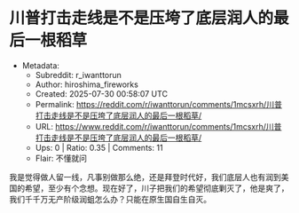 # 川普打击走线是不是压垮了底层润人的最后一根稻草

- Metadata:
  - Subreddit: r_iwanttorun
  - Author: hiroshima_fireworks
  - Created: 2025-07-30 00:58:07 UTC
  - Permalink: https://reddit.com/r/iwanttorun/comments/1mcsxrh/川普打击走线是不是压垮了底层润人的最后一根稻草/
  - URL: https://www.reddit.com/r/iwanttorun/comments/1mcsxrh/川普打击走线是不是压垮了底层润人的最后一根稻草/
  - Ups: 0 | Ratio: 0.35 | Comments: 11
  - Flair: 不懂就问


我是觉得做人留一线，凡事别做那么绝，还是拜登时代好，我们底层人也有润到美国的希望，至少有个念想。现在好了，川子把我们的希望彻底剿灭了，他是爽了，我们千千万无产阶级润蛆怎么办？只能在原生国自生自灭。

